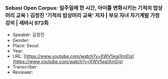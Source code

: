 ### Sebasi Open Corpus: 일주일에 한 시간, 아이를 변화시키는 기적의 밥상머리 교육ㅣ김정진 '기적의 밥상머리 교육' 저자 | 부모 자녀 자기계발 가정 강의 | 세바시 973회

- Speaker: 김정진
- Gender: 
- Place: Seoul
- Year: 
- URL: [https://www.youtube.com/watch?v=XWV5eaIXmDg](https://www.youtube.com/watch?v=XWV5eaIXmDg)
- Transcriber: 
- Reviewer: 


